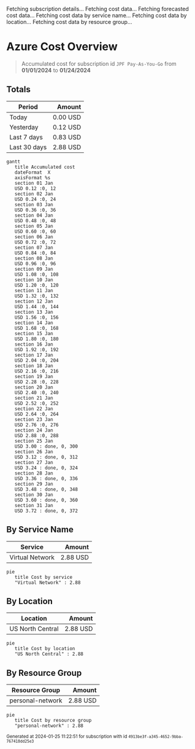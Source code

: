Fetching subscription details...
Fetching cost data...
Fetching forecasted cost data...
Fetching cost data by service name...
Fetching cost data by location...
Fetching cost data by resource group...
# Azure Cost Overview

> Accumulated cost for subscription id `JPF Pay-As-You-Go` from **01/01/2024** to **01/24/2024**

## Totals

|Period|Amount|
|---|---:|
|Today|0.00 USD|
|Yesterday|0.12 USD|
|Last 7 days|0.83 USD|
|Last 30 days|2.88 USD|

```mermaid
gantt
   title Accumulated cost
   dateFormat  X
   axisFormat %s
   section 01 Jan
   USD 0.12 :0, 12
   section 02 Jan
   USD 0.24 :0, 24
   section 03 Jan
   USD 0.36 :0, 36
   section 04 Jan
   USD 0.48 :0, 48
   section 05 Jan
   USD 0.60 :0, 60
   section 06 Jan
   USD 0.72 :0, 72
   section 07 Jan
   USD 0.84 :0, 84
   section 08 Jan
   USD 0.96 :0, 96
   section 09 Jan
   USD 1.08 :0, 108
   section 10 Jan
   USD 1.20 :0, 120
   section 11 Jan
   USD 1.32 :0, 132
   section 12 Jan
   USD 1.44 :0, 144
   section 13 Jan
   USD 1.56 :0, 156
   section 14 Jan
   USD 1.68 :0, 168
   section 15 Jan
   USD 1.80 :0, 180
   section 16 Jan
   USD 1.92 :0, 192
   section 17 Jan
   USD 2.04 :0, 204
   section 18 Jan
   USD 2.16 :0, 216
   section 19 Jan
   USD 2.28 :0, 228
   section 20 Jan
   USD 2.40 :0, 240
   section 21 Jan
   USD 2.52 :0, 252
   section 22 Jan
   USD 2.64 :0, 264
   section 23 Jan
   USD 2.76 :0, 276
   section 24 Jan
   USD 2.88 :0, 288
   section 25 Jan
   USD 3.00 : done, 0, 300
   section 26 Jan
   USD 3.12 : done, 0, 312
   section 27 Jan
   USD 3.24 : done, 0, 324
   section 28 Jan
   USD 3.36 : done, 0, 336
   section 29 Jan
   USD 3.48 : done, 0, 348
   section 30 Jan
   USD 3.60 : done, 0, 360
   section 31 Jan
   USD 3.72 : done, 0, 372
```

## By Service Name

|Service|Amount|
|---|---:|
|Virtual Network|2.88 USD|

```mermaid
pie
   title Cost by service
   "Virtual Network" : 2.88
```

## By Location

|Location|Amount|
|---|---:|
|US North Central|2.88 USD|

```mermaid
pie
   title Cost by location
   "US North Central" : 2.88
```

## By Resource Group

|Resource Group|Amount|
|---|---:|
|personal-network|2.88 USD|

```mermaid
pie
   title Cost by resource group
   "personal-network" : 2.88
```

<sup>Generated at 2024-01-25 11:22:51 for subscription with id `4913be3f-a345-4652-9bba-767418dd25e3`</sup>
